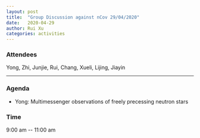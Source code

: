 ```yaml
---
layout: post
title:  "Group Discussion against nCov 29/04/2020"
date:   2020-04-29
author: Rui Xu
categories: activities
---
```



### Attendees


Yong, Zhi, Junjie, Rui, Chang, Xueli, Lijing, Jiayin

---

### Agenda

- Yong: Multimessenger observations of freely precessing neutron stars




### Time

9:00 am -- 11:00 am
